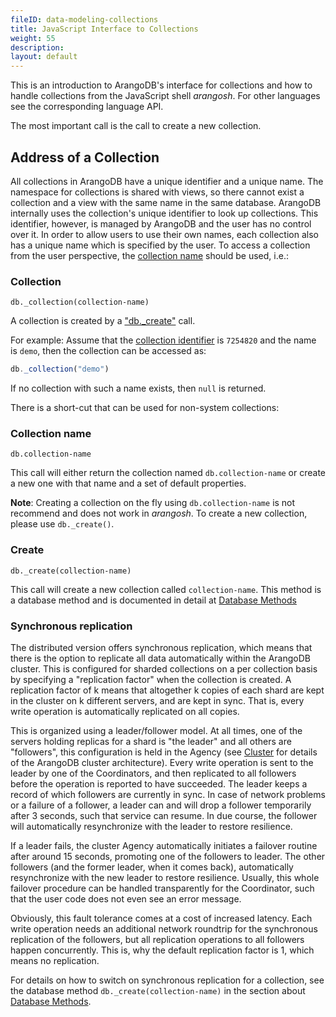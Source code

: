 ```yaml
---
fileID: data-modeling-collections
title: JavaScript Interface to Collections
weight: 55
description: 
layout: default
---
```

This is an introduction to ArangoDB's interface for collections and how to handle
collections from the JavaScript shell _arangosh_. For other languages see the
corresponding language API.

The most important call is the call to create a new collection.

## Address of a Collection

All collections in ArangoDB have a unique identifier and a unique
name. The namespace for collections is shared with views, so there cannot exist
a collection and a view with the same name in the same database. ArangoDB
internally uses the collection's unique identifier to look up collections. This
identifier, however, is managed by ArangoDB and the user has no control over it.
In order to allow users to use their own names, each collection also has a
unique name which is specified by the user. To access a collection from the user
perspective, the [collection name](../../../appendix/appendix-glossary#collection-name)
should be used, i.e.:

### Collection

`db._collection(collection-name)`

A collection is created by a ["db._create"](data-modeling-collections-database-methods) call.

For example: Assume that the [collection identifier](../../../appendix/appendix-glossary#collection-identifier) is `7254820` and the name is
`demo`, then the collection can be accessed as:

```js
db._collection("demo")
```

If no collection with such a name exists, then `null` is returned.

There is a short-cut that can be used for non-system collections:

### Collection name

`db.collection-name`

This call will either return the collection named `db.collection-name` or create
a new one with that name and a set of default properties.

**Note**: Creating a collection on the fly using `db.collection-name` is
not recommend and does not work in _arangosh_. To create a new collection, please
use `db._create()`.

### Create

`db._create(collection-name)`

This call will create a new collection called `collection-name`.
This method is a database method and is documented in detail at [Database Methods](data-modeling-collections-database-methods#create)

### Synchronous replication

The distributed version offers synchronous
replication, which means that there is the option to replicate all data
automatically within the ArangoDB cluster. This is configured for sharded
collections on a per collection basis by specifying a "replication factor"
when the collection is created. A replication factor of k means that 
altogether k copies of each shard are kept in the cluster on k different
servers, and are kept in sync. That is, every write operation is automatically
replicated on all copies.

This is organized using a leader/follower model. At all times, one of the
servers holding replicas for a shard is "the leader" and all others
are "followers", this configuration is held in the Agency (see 
[Cluster](../../../architecture/deployment-modes/cluster/) for details of the ArangoDB
cluster architecture). Every write operation is sent to the leader
by one of the Coordinators, and then replicated to all followers
before the operation is reported to have succeeded. The leader keeps
a record of which followers are currently in sync. In case of network
problems or a failure of a follower, a leader can and will drop a follower 
temporarily after 3 seconds, such that service can resume. In due course,
the follower will automatically resynchronize with the leader to restore
resilience.

If a leader fails, the cluster Agency automatically initiates a failover
routine after around 15 seconds, promoting one of the followers to
leader. The other followers (and the former leader, when it comes back),
automatically resynchronize with the new leader to restore resilience.
Usually, this whole failover procedure can be handled transparently
for the Coordinator, such that the user code does not even see an error 
message.

Obviously, this fault tolerance comes at a cost of increased latency.
Each write operation needs an additional network roundtrip for the
synchronous replication of the followers, but all replication operations
to all followers happen concurrently. This is, why the default replication
factor is 1, which means no replication.

For details on how to switch on synchronous replication for a collection,
see the database method `db._create(collection-name)` in the section about 
[Database Methods](data-modeling-collections-database-methods#create).
